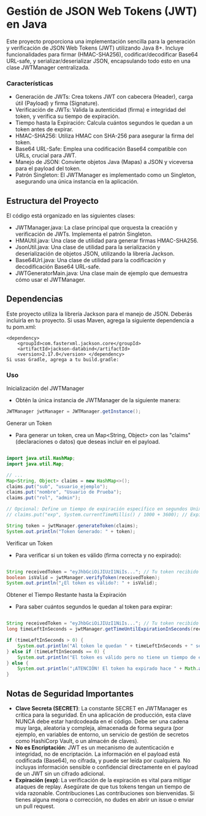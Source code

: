 # Gestión de JSON Web Tokens (JWT) en Java

Este proyecto proporciona una implementación sencilla para la generación y verificación de JSON Web Tokens (JWT) utilizando Java 8+. Incluye funcionalidades para firmar (HMAC-SHA256), codificar/decodificar Base64 URL-safe, y serializar/deserializar JSON, encapsulando todo esto en una clase JWTManager centralizada.


### Características
 * Generación de JWTs: Crea tokens JWT con cabecera (Header), carga útil (Payload) y firma (Signature).
 * Verificación de JWTs: Valida la autenticidad (firma) e integridad del token, y verifica su tiempo de expiración.
 * Tiempo hasta la Expiración: Calcula cuántos segundos le quedan a un token antes de expirar.
 * HMAC-SHA256: Utiliza HMAC con SHA-256 para asegurar la firma del token.
 * Base64 URL-Safe: Emplea una codificación Base64 compatible con URLs, crucial para JWT.
 * Manejo de JSON: Convierte objetos Java (Mapas) a JSON y viceversa para el payload del token.
 * Patrón Singleton: El JWTManager es implementado como un Singleton, asegurando una única instancia en la aplicación.
## Estructura del Proyecto
El código está organizado en las siguientes clases:
* JWTManager.java: La clase principal que orquesta la creación y verificación de JWTs. Implementa el patrón Singleton.
* HMAUtil.java: Una clase de utilidad para generar firmas HMAC-SHA256.
* JsonUtil.java: Una clase de utilidad para la serialización y deserialización de objetos JSON, utilizando la librería Jackson.
* Base64Url.java: Una clase de utilidad para la codificación y decodificación Base64 URL-safe.
* JWTGeneratorMain.java: Una clase main de ejemplo que demuestra cómo usar el JWTManager.
## Dependencias
Este proyecto utiliza la librería Jackson para el manejo de JSON. Deberás incluirla en tu proyecto. Si usas Maven, agrega la siguiente dependencia a tu pom.xml:

```
<dependency>
    <groupId>com.fasterxml.jackson.core</groupId>
    <artifactId>jackson-databind</artifactId>
    <version>2.17.0</version> </dependency>
Si usas Gradle, agrega a tu build.gradle:
```

### Uso
Inicialización del JWTManager
* Obtén la única instancia de JWTManager de la siguiente manera:
```Java
JWTManager jwtManager = JWTManager.getInstance();
```
Generar un Token
 * Para generar un token, crea un Map<String, Object> con las "claims" (declaraciones o datos) que deseas incluir en el payload.

```Java

import java.util.HashMap;
import java.util.Map;

// ...
Map<String, Object> claims = new HashMap<>();
claims.put("sub", "usuario_ejemplo");
claims.put("nombre", "Usuario de Prueba");
claims.put("rol", "admin");

// Opcional: Define un tiempo de expiración específico en segundos Unix
// claims.put("exp", System.currentTimeMillis() / 1000 + 3600); // Expira en 1 hora

String token = jwtManager.generateToken(claims);
System.out.println("Token Generado: " + token);
```
Verificar un Token
* Para verificar si un token es válido (firma correcta y no expirado):

```Java

String receivedToken = "eyJhbGciOiJIUzI1NiIs..."; // Tu token recibido
boolean isValid = jwtManager.verifyToken(receivedToken);
System.out.println("¿El token es válido?: " + isValid);
```
Obtener el Tiempo Restante hasta la Expiración
 * Para saber cuántos segundos le quedan al token para expirar:

```Java

String receivedToken = "eyJhbGciOiJIUzI1NiIs..."; // Tu token recibido
long timeLeftInSeconds = jwtManager.getTimeUntilExpirationInSeconds(receivedToken);

if (timeLeftInSeconds > 0) {
    System.out.println("Al token le quedan " + timeLeftInSeconds + " segundos para expirar.");
} else if (timeLeftInSeconds == 0) {
    System.out.println("El token es válido pero no tiene un tiempo de expiración definido, o ya expiró, o su firma es inválida.");
} else {
    System.out.println("¡ATENCIÓN! El token ha expirado hace " + Math.abs(timeLeftInSeconds) + " segundos.");
}
```
## Notas de Seguridad Importantes
- **Clave Secreta (SECRET)**: La constante SECRET en JWTManager es crítica para la seguridad. En una aplicación de producción, esta clave NUNCA debe estar hardcodeada en el código. Debe ser una cadena muy larga, aleatoria y compleja, almacenada de forma segura (por ejemplo, en variables de entorno, un servicio de gestión de secretos como HashiCorp Vault, o un almacén de claves).
- **No es Encriptación**: JWT es un mecanismo de autenticación e integridad, no de encriptación. La información en el payload está codificada (Base64), no cifrada, y puede ser leída por cualquiera. No incluyas información sensible o confidencial directamente en el payload de un JWT sin un cifrado adicional.
- **Expiración (exp)**: La verificación de la expiración es vital para mitigar ataques de replay. Asegúrate de que tus tokens tengan un tiempo de vida razonable.
Contribuciones
Las contribuciones son bienvenidas. Si tienes alguna mejora o corrección, no dudes en abrir un issue o enviar un pull request.
